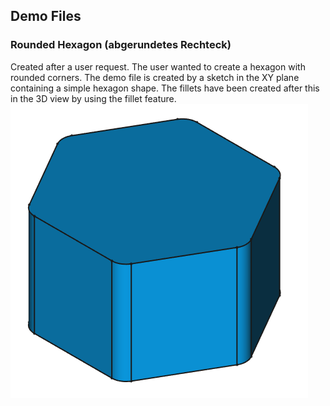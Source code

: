 ## Demo Files
### Rounded Hexagon (abgerundetes Rechteck)
Created after a user request. The user wanted to create a hexagon with rounded corners. The demo file is created by a sketch in the XY plane containing a simple hexagon shape. The fillets have been created after this in the 3D view by using the fillet feature.
![rounded_hexagon_image](https://github.com/Flowwie/flowwie-freecad/blob/master/demo_files/fc019_DEMO_rounded_hexagon_preview.png)
